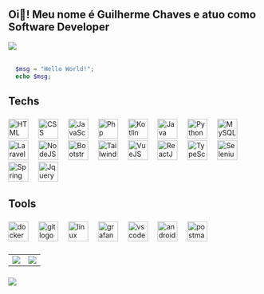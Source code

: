 <h2 align="left">Oi👋! Meu nome é Guilherme Chaves e atuo como Software Developer</h2> 
<a href="https://www.linkedin.com/in/guilherme-chaves-b25866274/" target="_blank"><img src="https://img.shields.io/badge/LinkedIn-0077B5?style=for-the-badge&logo=linkedin&logoColor=white"></a>
<br></br>

```php
  $msg = "Hello World!";
  echo $msg;
```

<h2 align="left">Techs</h2>

###

<div align="left">
  <a href="https://www.w3schools.com/html/" target="_blank"><img src="https://cdn.simpleicons.org/html5/E34F26" height="40" alt="HTML"  /><a/>
  <img width="12" />
  <a href="https://www.w3schools.com/css/" target="_blank"><img src="https://cdn.simpleicons.org/css3/1572B6" height="40" alt="CSS"  /><a/>
  <img width="12" />
  <a href="https://developer.mozilla.org/docs/Web/JavaScript" target="_blank"><img src="https://cdn.simpleicons.org/javascript/F7DF1E" height="40" alt="JavaScript"  /><a/>
  <img width="12" />
  <a href="https://www.php.net/" target="_blank"><img src="https://cdn.simpleicons.org/php/777BB4" height="40" alt="Php"  /><a/>
  <img width="12" />
  <a href="https://kotlinlang.org/" target="_blank"><img src="https://cdn.simpleicons.org/kotlin/7F52FF" height="40" alt="Kotlin"  /><a/>
  <img width="12" />
  <a href="https://www.java.com/" target="_blank"><img src="https://cdn.jsdelivr.net/gh/devicons/devicon/icons/java/java-original.svg" height="40" alt="Java"  /><a/>
  <img width="12" />
  <a href="https://www.python.org/" target="_blank"><img src="https://cdn.simpleicons.org/python/3776AB" height="40" alt="Python"  /><a/>
  <img width="12" />
  <a href="https://www.mysql.com/" target="_blank"><img src="https://cdn.simpleicons.org/mysql/4479A1" height="40" alt="MySQL"  /><a/>
  <img width="12" />
  <a href="https://laravel.com/docs" target="_blank"><img src="https://cdn.simpleicons.org/laravel/FF2D20" height="40" alt="Laravel"  /><a/>
  <img width="12" />
  <a href="https://nodejs.org/" target="_blank"><img src="https://cdn.simpleicons.org/nodedotjs/339933" height="40" alt="NodeJS"  /><a/>
  <img width="12" />
  <a href="https://getbootstrap.com/" target="_blank"><img src="https://cdn.simpleicons.org/bootstrap/7952B3" height="40" alt="Bootstrap"  /><a/>
  <img width="12" />
  <a href="https://tailwindcss.com/" target="_blank"><img src="https://cdn.simpleicons.org/tailwindcss/06B6D4" height="40" alt="TailwindCSS"  /><a/>
  <img width="12" />
  <a href="https://vuejs.org/" target="_blank"><img src="https://cdn.simpleicons.org/vuedotjs/4FC08D" height="40" alt="VueJS"  /><a/>
  <img width="12" />
  <a href="https://react.dev/" target="_blank"><img src="https://cdn.simpleicons.org/react/61DAFB" height="40" alt="ReactJS"  /><a/>
  <img width="12" />
  <a href="https://www.typescriptlang.org/" target="_blank"><img src="https://cdn.simpleicons.org/typescript/3178C6" height="40" alt="TypeScript"  /><a/>
  <img width="12" />
  <a href="https://www.selenium.dev/" target="_blank"><img src="https://cdn.simpleicons.org/selenium/43B02A" height="40" alt="Selenium"  /><a/>
  <img width="12" />
  <a href="https://spring.io/projects/spring-boot" target="_blank"><img src="https://cdn.simpleicons.org/spring/6DB33F" height="40" alt="Spring"  /><a/>
  <img width="12" />
  <a href="https://jquery.com/" target="_blank"><img src="https://cdn.simpleicons.org/jquery/0769AD" height="40" alt="Jquery"  /><a/>
</div>

###

<h2 align="left">Tools</h2>

###

<div align="left">
  <img src="https://cdn.simpleicons.org/docker/2496ED" height="40" alt="docker logo"  />
  <img width="12" />
  <img src="https://cdn.simpleicons.org/git/F05032" height="40" alt="git logo"  />
  <img width="12" />
  <img src="https://cdn.simpleicons.org/linux/FCC624" height="40" alt="linux logo"  />
  <img width="12" />
  <img src="https://cdn.simpleicons.org/grafana/F46800" height="40" alt="grafana logo"  />
  <img width="12" />
  <img src="https://cdn.simpleicons.org/visualstudiocode/007ACC" height="40" alt="vscode logo"  />
  <img width="12" />
  <img src="https://cdn.simpleicons.org/androidstudio/3DDC84" height="40" alt="androidstudio logo"  />
  <img width="12" />
  <img src="https://cdn.simpleicons.org/postman/FF6C37" height="40" alt="postman logo"  />
</div>

###

<div align="left">
  <table border="0">
    <tr>
      <td>
        <img src="https://github-readme-stats-sigma-five.vercel.app/api?username=Guilherme1oo04&show_icons=true&count_private=true&hide_border=true&theme=tokyonight" align="top"/>
      </td>
      <td>
        <img src="https://github-readme-stats-sigma-five.vercel.app/api/top-langs/?username=Guilherme1oo04&layout=compact&theme=tokyonight&include_all_commits=true&count_private=true&hide_border=true" align="top"/>
      </td>
    </tr>
  <table/>
</div>

###

<img src="https://github-readme-streak-stats.herokuapp.com/?user=Guilherme1oo04&theme=tokyonight&hide_border=true" align="left"/>
